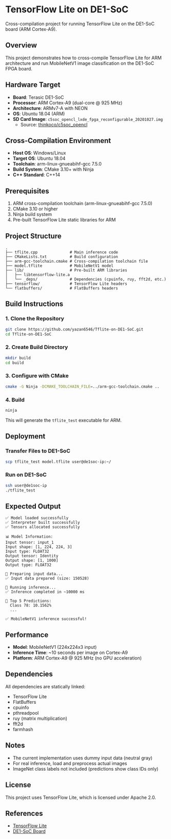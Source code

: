 # TensorFlow Lite on DE1-SoC

Cross-compilation project for running TensorFlow Lite on the DE1-SoC board (ARM Cortex-A9).

## Overview

This project demonstrates how to cross-compile TensorFlow Lite for ARM architecture and run MobileNetV1 image classification on the DE1-SoC FPGA board.

## Hardware Target

- **Board**: Terasic DE1-SoC
- **Processor**: ARM Cortex-A9 (dual-core @ 925 MHz)
- **Architecture**: ARMv7-A with NEON
- **OS**: Ubuntu 18.04 (ARM)
- **SD Card Image**: `c5soc_opencl_lxde_fpga_reconfigurable_20201027.img`
  - Source: [thinkoco/c5soc_opencl](https://github.com/thinkoco/c5soc_opencl)

## Cross-Compilation Environment

- **Host OS**: Windows/Linux
- **Target OS**: Ubuntu 18.04
- **Toolchain**: arm-linux-gnueabihf-gcc 7.5.0
- **Build System**: CMake 3.10+ with Ninja
- **C++ Standard**: C++14

## Prerequisites

1. ARM cross-compilation toolchain (arm-linux-gnueabihf-gcc 7.5.0)
2. CMake 3.10 or higher
3. Ninja build system
4. Pre-built TensorFlow Lite static libraries for ARM

## Project Structure

```
.
├── tflite.cpp              # Main inference code
├── CMakeLists.txt          # Build configuration
├── arm-gcc-toolchain.cmake # Cross-compilation toolchain file
├── model.tflite            # MobileNetV1 model
├── lib/                    # Pre-built ARM libraries
│   ├── libtensorflow-lite.a
│   └── _deps/              # Dependencies (cpuinfo, ruy, fft2d, etc.)
├── tensorflow/             # TensorFlow Lite headers
└── flatbuffers/            # FlatBuffers headers
```

## Build Instructions

### 1. Clone the Repository

```bash
git clone https://github.com/yazan6546/Tflite-on-DE1-SoC.git
cd Tflite-on-DE1-SoC
```

### 2. Create Build Directory

```bash
mkdir build
cd build
```

### 3. Configure with CMake

```bash
cmake -G Ninja -DCMAKE_TOOLCHAIN_FILE=../arm-gcc-toolchain.cmake ..
```

### 4. Build

```bash
ninja
```

This will generate the `tflite_test` executable for ARM.

## Deployment

### Transfer Files to DE1-SoC

```bash
scp tflite_test model.tflite user@de1soc-ip:~/
```

### Run on DE1-SoC

```bash
ssh user@de1soc-ip
./tflite_test
```

## Expected Output

```
✅ Model loaded successfully
✅ Interpreter built successfully
✅ Tensors allocated successfully

📊 Model Information:
Input tensor: input_1
Input shape: [1, 224, 224, 3]
Input type: FLOAT32
Output tensor: Identity
Output shape: [1, 1000]
Output type: FLOAT32

🔄 Preparing input data...
✅ Input data prepared (size: 150528)

🚀 Running inference...
✅ Inference completed in ~10000 ms

🎯 Top 5 Predictions:
  Class 78: 10.1562%
  ...

✅ MobileNetV1 inference successful!
```

## Performance

- **Model**: MobileNetV1 (224x224x3 input)
- **Inference Time**: ~10 seconds per image on Cortex-A9
- **Platform**: ARM Cortex-A9 @ 925 MHz (no GPU acceleration)

## Dependencies

All dependencies are statically linked:
- TensorFlow Lite
- FlatBuffers
- cpuinfo
- pthreadpool
- ruy (matrix multiplication)
- fft2d
- farmhash

## Notes

- The current implementation uses dummy input data (neutral gray)
- For real inference, load and preprocess actual images
- ImageNet class labels not included (predictions show class IDs only)

## License

This project uses TensorFlow Lite, which is licensed under Apache 2.0.

## References

- [TensorFlow Lite](https://www.tensorflow.org/lite)
- [DE1-SoC Board](https://www.terasic.com.tw/cgi-bin/page/archive.pl?Language=English&No=836)
